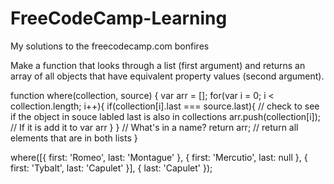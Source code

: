 # FreeCodeCamp-Learning
My solutions to the freecodecamp.com bonfires

Make a function that looks through a list (first argument) and returns an array of all objects that have equivalent property values (second argument).

function where(collection, source) { 
  var arr = [];
  for(var i = 0; i < collection.length; i++){
    if(collection[i].last === source.last){ // check to see if the object in souce labled last is also in collections
      arr.push(collection[i]); // If it is add it to var arr
    }
  }
  // What's in a name?
  return arr; // return all elements that are in both lists
}

where([{ first: 'Romeo', last: 'Montague' }, { first: 'Mercutio', last: null }, { first: 'Tybalt', last: 'Capulet' }], { last: 'Capulet' });
